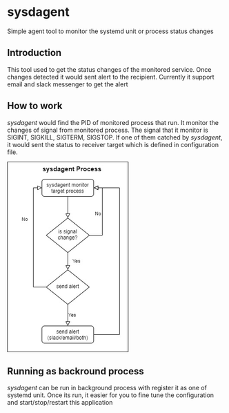 # sysdagent
Simple agent tool to monitor the systemd unit or process status changes

## Introduction
This tool used to get the status changes of the monitored service. Once changes detected it would sent alert to the recipient. Currently it support email and slack messenger to get the alert

## How to work
*sysdagent* would find the PID of monitored process that run. It monitor the changes of signal from monitored process. The signal that it monitor is SIGINT, SIGKILL, SIGTERM, SIGSTOP. 
If one of them catched by *sysdagent*, it would sent the status to receiver target which is defined in configuration file. 

![Image of How to work](https://github.com/bayupermadi/sysdagent/blob/master/img/sysdagent_process.jpg)

## Running as backround process
*sysdagent* can be run in background process with register it as one of systemd unit. Once its run, it easier for you to fine tune the configuration and start/stop/restart this application


